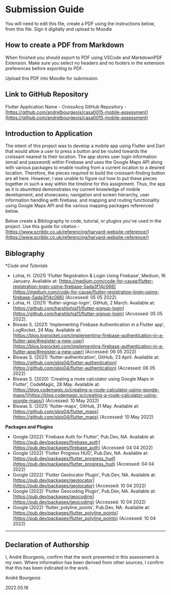 <!---

---
title: "CASA0015: Mobile Systems and Interactions Final Assessment"
author: "André Bourgeois"
date: "18 May 2022"
---

-->

# Submission Guide

You will need to edit this file, create a PDF using the instructions below, from this file.   Sign it digitally and upload to Moodle

## How to create a PDF from Markdown
When finished you should export to PDF using VSCode and MarkdownPDF Extension. Make sure you select no headers and no footers in the
extension preferences before exporting to PDF.   

Upload this PDF into Moodle for submission.

## Link to GitHub Repository

Flutter Application Name - CroissAcq
GitHub Repository - [https://github.com/andrelbourgeois/casa0015-mobile-assessment](https://github.com/andrelbourgeois/casa0015-mobile-assessment)

## Introduction to Application
The intent of this project was to develop a mobile app using Flutter and Dart that would allow a user to press a button and be routed towards the croissant nearest to their location. The app stores user login information (email and password) within Firebase and uses the Google Maps API along with various packages to enable routing from a current location to a desired location. Therefore, the pieces required to build the croissant-finding button are all here. However, I was unable to figure out how to put these pieces together in such a way within the timeline for this assignment. Thus, the app as it is sbumitted demonstrates my current knowledge of mobile development, and showcases; navigation and screen hierarchy, user information handling with firebase, and mapping and routing functionality using Google Maps API and the various mapping packages referenced below.

Below create a Bibliography to code, tutorial, or plugins you've used in the project. Use this guide
for citation - [https://www.scribbr.co.uk/referencing/harvard-website-reference/](https://www.scribbr.co.uk/referencing/harvard-website-reference/)
## Biblography

**Code and Tutorials*

- Lohia, H. (2021) 'Flutter Registration & Login Using Firebase', Medium, 16 January. Available at: [https://medium.com/code-for-cause/flutter-registration-login-using-firebase-5ada3f14c066](https://medium.com/code-for-cause/flutter-registration-login-using-firebase-5ada3f14c066) (Accessed: 05 05 2022).
- Lohia, H. (2021) 'flutter-signup-login', GitHub, 2 March. Available at: [https://github.com/harshlohia11/flutter-signup-login](https://github.com/harshlohia11/flutter-signup-login) (Accessed: 05 05 2022).
- Biswas S. (2021) 'Implementing Firebase Authentication in a Flutter app', LogRocket, 24 May. Available at: [https://blog.logrocket.com/implementing-firebase-authentication-in-a-flutter-app/#register-a-new-user](https://blog.logrocket.com/implementing-firebase-authentication-in-a-flutter-app/#register-a-new-user) (Accessed: 06 05 2022)
- Biswas S. (2021) 'flutter-authentication', GitHub, 23 April. Available at: [https://github.com/sbis04/flutter-authentication](https://github.com/sbis04/flutter-authentication) (Accessed: 06 05 2022)
- Biswas S. (2020) 'Creating a route calculator using Google Maps in Flutter', CodeMagic, 28 May. Available at: [https://blog.codemagic.io/creating-a-route-calculator-using-google-maps/](https://blog.codemagic.io/creating-a-route-calculator-using-google-maps/) (Accessed: 10 May 2022)
- Biswas S. (2021) 'flutter-maps', GitHub, 31 May. Available at: [https://github.com/sbis04/flutter_maps](https://github.com/sbis04/flutter_maps) (Accessed: 10 May 2022)

**Packages and Plugins**

- Google (2022) 'Firebase Auth for Flutter', Pub.Dev, NA. Available at: [https://pub.dev/packages/firebase_auth](https://pub.dev/packages/firebase_auth) (Accessed: 04 04 2022)
- Google (2022) 'Flutter Progress HUD', Pub.Dev, NA. Available at: [https://pub.dev/packages/flutter_progress_hud](https://pub.dev/packages/flutter_progress_hud) (Accessed: 04 04 2022)
- Google (2022) 'Flutter Geolocator Plugin', Pub.Dev, NA. Available at: [https://pub.dev/packages/geolocator](https://pub.dev/packages/geolocator) (Accessed: 10 04 2022)
- Google (2022) 'Flutter Geocoding Plugin', Pub.Dev, NA. Available at: [https://pub.dev/packages/geocoding](https://pub.dev/packages/geocoding) (Accessed: 10 04 2022)
- Google (2022) 'flutter_polyline_points', Pub.Dev, NA. Available at: [https://pub.dev/packages/flutter_polyline_points](https://pub.dev/packages/flutter_polyline_points) (Accessed: 10 04 2022)


----

## Declaration of Authorship

I, André Bourgeois, confirm that the work presented in this assessment is my own. Where information has been derived from other sources, I confirm that this has been indicated in the work.



André Bourgeois

2022.05.18
